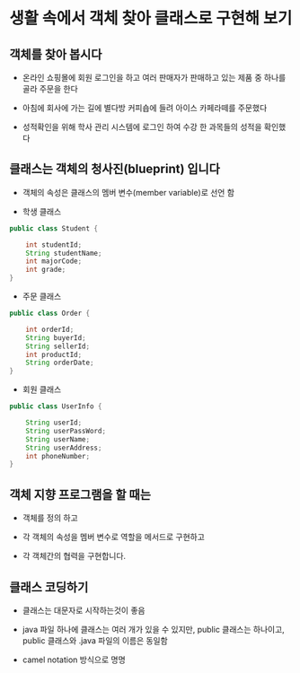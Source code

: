 생활 속에서 객체 찾아 클래스로 구현해 보기
===
객체를 찾아 봅시다
---

* 온라인 쇼핑몰에 회원 로그인을 하고 여러 판매자가 판매하고 있는 제품 중 하나를 골라 주문을 한다


* 아침에 회사에 가는 길에 별다방 커피숍에 들려 아이스 카페라떼를 주문했다


* 성적확인을 위해 학사 관리 시스템에 로그인 하여 수강 한 과목들의 성적을 확인했다



클래스는 객체의 청사진(blueprint) 입니다
---

* 객체의 속성은 클래스의 멤버 변수(member variable)로 선언 함


* 학생 클래스

```java
public class Student {

	int studentId;
	String studentName;
	int majorCode;
	int grade;
}

```

* 주문 클래스
```java
public class Order {

	int orderId;
	String buyerId;
	String sellerId;
	int productId;
	String orderDate;
}

```

* 회원 클래스
```java
public class UserInfo {

	String userId;
	String userPassWord;
	String userName;
	String userAddress;
	int phoneNumber;
}

```

객체 지향 프로그램을 할 때는
---

* 객체를 정의 하고


* 각 객체의 속성을 멤버 변수로 역할을 메서드로 구현하고


* 각 객체간의 협력을 구현합니다.



클래스 코딩하기
---

* 클래스는 대문자로 시작하는것이 좋음


* java 파일 하나에 클래스는 여러 개가 있을 수 있지만, public 클래스는 하나이고, public 클래스와 .java 파일의 이름은 동일함


* camel notation 방식으로 명명 